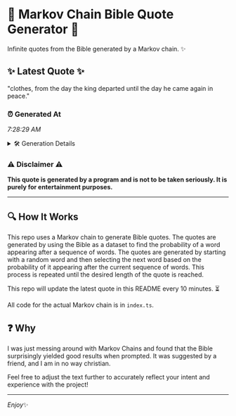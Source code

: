 # 📖 Markov Chain Bible Quote Generator 📖

Infinite quotes from the Bible generated by a Markov chain. ✨

## ✨ Latest Quote ✨
"clothes, from the day the king departed until the day he came again in peace."

### ⏰ Generated At
*7:28:29 AM*

<details>
    <summary>🛠️ Generation Details</summary>
    <p>
        <strong>🌱 Seed:</strong> clothes,<br>
        <strong>🔄 Iterations:</strong> 14<br>
        <strong>📜 Context History:</strong><br>[ clothes, ]: from<br>[ clothes,, from ]: the<br>[ clothes,, from, the ]: day<br>[ clothes,, from, the, day ]: the<br>[ clothes,, from, the, day, the ]: king<br>[ clothes,, from, the, day, the, king ]: departed<br>[ from, the, day, the, king, departed ]: until<br>[ the, day, the, king, departed, until ]: the<br>[ day, the, king, departed, until, the ]: day<br>[ the, king, departed, until, the, day ]: he<br>[ king, departed, until, the, day, he ]: came<br>[ departed, until, the, day, he, came ]: again<br>[ until, the, day, he, came, again ]: in<br>[ the, day, he, came, again, in ]: peace.<br>
    </p>
</details>

### ⚠️ Disclaimer ⚠️
**This quote is generated by a program and is not to be taken seriously. It is purely for entertainment purposes.**

---

## 🔍 How It Works

This repo uses a Markov chain to generate Bible quotes. The quotes are generated by using the Bible as a dataset to find the probability of a word appearing after a sequence of words. The quotes are generated by starting with a random word and then selecting the next word based on the probability of it appearing after the current sequence of words. This process is repeated until the desired length of the quote is reached.

This repo will update the latest quote in this README every 10 minutes. ⏳

All code for the actual Markov chain is in `index.ts`.

## ❓ Why

I was just messing around with Markov Chains and found that the Bible surprisingly yielded good results when prompted. 
It was suggested by a friend, and I am in no way christian.

Feel free to adjust the text further to accurately reflect your intent and experience with the project!

---

*Enjoy*✨
